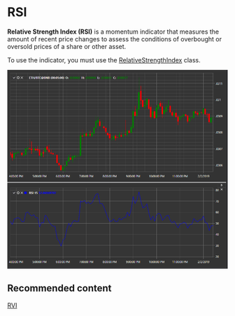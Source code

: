 # RSI

**Relative Strength Index (RSI)** is a momentum indicator that measures the amount of recent price changes to assess the conditions of overbought or oversold prices of a share or other asset. 

To use the indicator, you must use the [RelativeStrengthIndex](xref:StockSharp.Algo.Indicators.RelativeStrengthIndex) class. 

![IndicatorRelativeStrengthIndex](../../../../images/indicatorrelativestrengthindex.png)

## Recommended content

[RVI](rvi.md)
